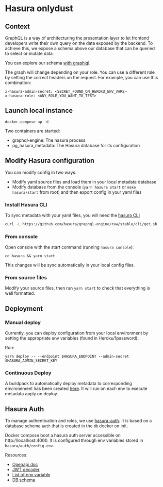 # Hasura onlydust

## Context

GraphQL is a way of architecturing the presentation layer to let frontend developers write their own query on the data exposed by the backend.
To achieve this, we expose a schema above our database that can be queried to select or mutate data.

You can explore our schema [with graphiql](https://cloud.hasura.io/public/graphiql?endpoint=https%3A%2F%2Fonlydust-hasura-staging.herokuapp.com%2Fv1%2Fgraphql).

The graph will change depending on your role.
You can use a different role by setting the correct headers on the request.
For example, you can use this combination:

```
x-hasura-admin-secret: <SECRET_FOUND_ON_HEROKU_ENV_VARS>
x-hasura-role: <ANY_ROLE_YOU_WANT_TO_TEST>
```

## Launch local instance

```
docker-compose up -d
```

Two containers are started:

-   graphql-engine: The hasura process
-   pg_hasura_metadata: The Hasura database for its configuration

## Modify Hasura configuration

You can modify config in two ways:

-   Modify yaml source files and load them in your local metadata database
-   Modify database from the console (`yarn hasura start` or `make hasura/start` from root) and then export config in your yaml files

### Install Hasura CLI

To sync metadata with your yaml files, you will need the [hasura CLI](https://hasura.io/docs/latest/hasura-cli/install-hasura-cli/)

```bash
curl -L https://github.com/hasura/graphql-engine/raw/stable/cli/get.sh | bash
```

### From console

Open console with the start command (running `hasura console`):

```
cd hasura && yarn start
```

This changes will be sync automatically in your local config files.

### From source files

Modify your source files, then run `yarn start` to check that everything is well formatted.

## Deployment

### Manual deploy

Currently, you can deploy configuration from your local environment by setting the appropriate env variables (found in Heroku/1password).

Run:

```
yarn deploy -- --endpoint $HASURA_ENDPOINT --admin-secret $HASURA_ADMIN_SECRET_KEY
```

### Continuous Deploy

A buildpack to automatically deploy metadata to corresponding environement has been created [here](https://github.com/onlydustxyz/update-hasura-metadata-buildpack).
It will run on each env to execute metadata apply on deploy.

## Hasura Auth

To manage authentication and roles, we use [hasura-auth](https://github.com/nhost/hasura-auth).
It is based on a database schema `auth` that is created in the `db` docker on init.

Docker compose boot a hasura auth server accessible on http://localhost:4000.
It is configured through env variables stored in `hasura/auth/config.env`.

Resources:

-   [Openapi doc](https://editor.swagger.io/?url=https://raw.githubusercontent.com/nhost/hasura-auth/main/docs/openapi.json)
-   [JWT decoder](https://jwt.io/)
-   [List of env variable](https://github.com/nhost/hasura-auth/blob/main/docs/environment-variables.md)
-   [DB schema](https://github.com/nhost/hasura-auth/blob/main/docs/schema.md)
